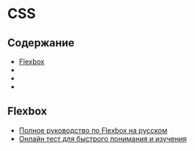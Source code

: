 # CSS

## Содержание
* [Flexbox](#flexbox)
* [](#)
* [](#)
* [](#)

## Flexbox
* [Полное руководство по Flexbox на русском](http://frontender.info/a-guide-to-flexbox/)
* [Онлайн тест для быстрого понимания и изучения](http://flexboxfroggy.com/)